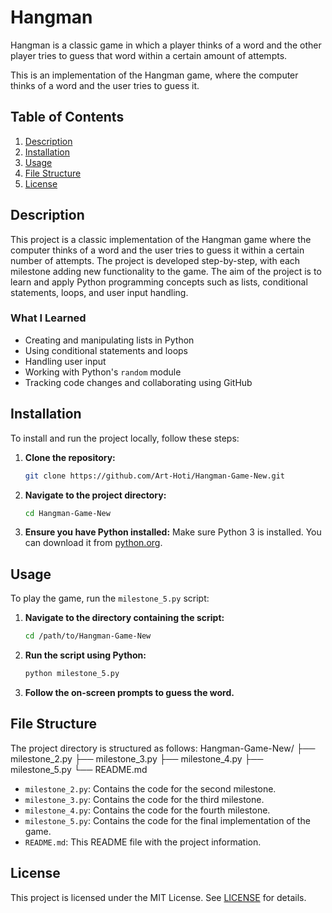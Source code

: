 # Hangman

Hangman is a classic game in which a player thinks of a word and the other player tries to guess that word within a certain amount of attempts.

This is an implementation of the Hangman game, where the computer thinks of a word and the user tries to guess it. 

## Table of Contents
1. [Description](#description)
2. [Installation](#installation)
3. [Usage](#usage)
4. [File Structure](#file-structure)
5. [License](#license)

## Description
This project is a classic implementation of the Hangman game where the computer thinks of a word and the user tries to guess it within a certain number of attempts. The project is developed step-by-step, with each milestone adding new functionality to the game. The aim of the project is to learn and apply Python programming concepts such as lists, conditional statements, loops, and user input handling.

### What I Learned
- Creating and manipulating lists in Python
- Using conditional statements and loops
- Handling user input
- Working with Python's `random` module
- Tracking code changes and collaborating using GitHub

## Installation
To install and run the project locally, follow these steps:

1. **Clone the repository:**
    ```sh
    git clone https://github.com/Art-Hoti/Hangman-Game-New.git
    ```
2. **Navigate to the project directory:**
    ```sh
    cd Hangman-Game-New
    ```
3. **Ensure you have Python installed:**
    Make sure Python 3 is installed. You can download it from [python.org](https://www.python.org/).

## Usage
To play the game, run the `milestone_5.py` script:

1. **Navigate to the directory containing the script:**
    ```sh
    cd /path/to/Hangman-Game-New
    ```
2. **Run the script using Python:**
    ```sh
    python milestone_5.py
    ```
3. **Follow the on-screen prompts to guess the word.**

## File Structure
The project directory is structured as follows:
Hangman-Game-New/
├── milestone_2.py
├── milestone_3.py
├── milestone_4.py
├── milestone_5.py
└── README.md

- `milestone_2.py`: Contains the code for the second milestone.
- `milestone_3.py`: Contains the code for the third milestone.
- `milestone_4.py`: Contains the code for the fourth milestone.
- `milestone_5.py`: Contains the code for the final implementation of the game.
- `README.md`: This README file with the project information.

## License
This project is licensed under the MIT License. See [LICENSE](LICENSE) for details.
